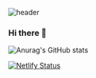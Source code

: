 ![header](https://capsule-render.vercel.app/api?type=waving&color=gradient&height=300&section=header&text=AN%20YERI&fontSize=90)
### Hi there 👋
![Anurag's GitHub stats](https://github-readme-stats.vercel.app/api?username=Anyeri&show_icons=true&theme=radical)

[![Netlify Status](https://api.netlify.com/api/v1/badges/06c12f6e-eaea-44a4-8a04-99c5952819da/deploy-status)](https://app.netlify.com/sites/jovial-malasada-c9cd48/deploys)
